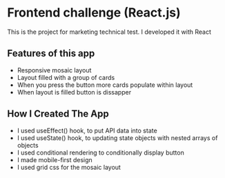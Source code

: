 # Frontend challenge (React.js)


This is the  project for marketing technical test. I developed it with React


## Features of this app
- Responsive mosaic layout
- Layout filled with a group of cards
- When you press the button more cards populate within layout
- When layout is filled button is dissapper


## How I Created The App
- I used useEffect() hook, to put API data into state
- I used useState() hook, to updating state objects with nested arrays of objects 
- I used conditional rendering to conditionally display button
- I made mobile-first design
- I used grid css for the mosaic layout

